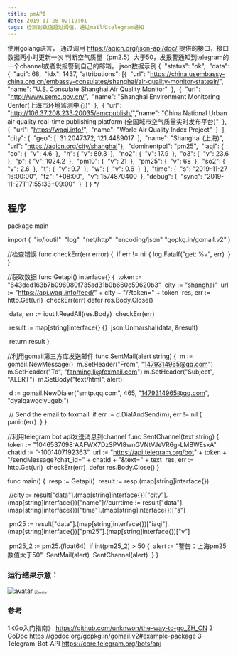 ```yaml
---
title: pmAPI
date: 2019-11-28 02:19:01
tags: 检测到数值超过阈值，通过mail和telegram通知
---
```


使用golang语言，
通过调用 https://aqicn.org/json-api/doc/ 提供的接口，接口数据两小时更新一次
判断空气质量（pm2.5）大于50，发报警通知到telegram的一个channel或者发报警到自己的邮箱。
json数据示例
{
​    "status": "ok",
​    "data": {
​        "aqi": 68,
​        "idx": 1437,
​        "attributions": [{
​                "url": "https://china.usembassy-china.org.cn/embassy-consulates/shanghai/air-quality-monitor-stateair/",
​                "name": "U.S. Consulate Shanghai Air Quality Monitor"
​            },
​            {
​                "url": "http://www.semc.gov.cn/",
​                "name": "Shanghai Environment Monitoring Center(上海市环境监测中心)"
​            },
​            {
​                "url": "http://106.37.208.233:20035/emcpublish/",
​                "name": "China National Urban air quality real-time publishing platform (全国城市空气质量实时发布平台)"
​            },
​            {
​                "url": "https://waqi.info/",
​                "name": "World Air Quality Index Project"
​            }
​        ],
​        "city": {
​            "geo": [
​                31.2047372,
​                121.4489017
​            ],
​            "name": "Shanghai (上海)",
​            "url": "https://aqicn.org/city/shanghai"
​        },
​        "dominentpol": "pm25",
​        "iaqi": {
​            "co": {
​                "v": 4.6
​            },
​            "h": {
​                "v": 89.3
​            },
​            "no2": {
​                "v": 17.9
​            },
​            "o3": {
​                "v": 23.6
​            },
​            "p": {
​                "v": 1024.2
​            },
​            "pm10": {
​                "v": 21
​            },
​            "pm25": {
​                "v": 68
​            },
​            "so2": {
​                "v": 2.6
​            },
​            "t": {
​                "v": 9.7
​            },
​            "w": {
​                "v": 0.6
​            }
​        },
​        "time": {
​            "s": "2019-11-27 16:00:00",
​            "tz": "+08:00",
​            "v": 1574870400
​        },
​        "debug": {
​            "sync": "2019-11-27T17:55:33+09:00"
​        }
​    }
}
*/

## 程序

package  main

import (
​    "io/ioutil"
​    "log"
​    "net/http"
​    "encoding/json"
​    "gopkg.in/gomail.v2"
)

//检查错误
func checkErr(err error) {
​    if err != nil {
​        log.Fatalf("get: %v", err)
​    }
}

//获取数据
func Getapi() interface{} {
​    token := "643ded163b7b096980f735ad31b0b660c59620b3"
​    city := "shanghai"
​    url := "https://api.waqi.info/feed/" + city + "/?token=" + token
​    res, err := http.Get(url)
​    checkErr(err)
​    defer res.Body.Close()

​    data, err := ioutil.ReadAll(res.Body)
​    checkErr(err)

​    result := map[string]interface{} {}
​    json.Unmarshal(data, &result)

​    return result
}

//利用gomail第三方库发送邮件
func SentMail(alert string) {
​    m := gomail.NewMessage()
​    m.SetHeader("From", "1479314965@qq.com")
​    m.SetHeader("To", "fanming.li@foxmail.com")
​    m.SetHeader("Subject", "ALERT")
​    m.SetBody("text/html", alert)

​    d := gomail.NewDialer("smtp.qq.com", 465, "1479314965@qq.com", "dyalqawgciyugebj")

​    // Send the email to foxmail
​    if err := d.DialAndSend(m); err != nil {
​        panic(err)
​    }
}

//利用telegram bot api发送消息到channel
func SentChannel(text string) {
​    token := "1046537098:AAFWX7DzSPVl8wnGVNtVJeVR6g-LMBWEsxA"
​    chatId := "-1001407192363"
​    url := "https://api.telegram.org/bot" + token + "/sendMessage?chat_id=" + chatId + "&text=" + text
​    res, err := http.Get(url)
​    checkErr(err)
​    defer res.Body.Close()
}

func main() {
​    resp := Getapi()
​    result := resp.(map[string]interface{})

​    //city := result["data"].(map[string]interface{})["city"].(map[string]interface{})["name"]
​    //currtime := result["data"].(map[string]interface{})["time"].(map[string]interface{})["s"]

​    pm25 := result["data"].(map[string]interface{})["iaqi"].(map[string]interface{})["pm25"].(map[string]interface{})["v"]

​    pm25_2 := pm25.(float64)
​    if int(pm25_2) > 50 {
​        alert := "警告：上海pm25数值大于50"
​        SentMail(alert)
​        SentChannel(alert)
​    }
}

### 运行结果示意：

![avatar](C:\Users\Elixir\Desktop\Sn1601.png)
<img src="C:\Users\Elixir\Desktop\Sn1666.jpg" alt="avatar" style="zoom:50%;" />

### 参考

1 《Go入门指南》 https://github.com/unknwon/the-way-to-go_ZH_CN
2  GoDoc   https://godoc.org/gopkg.in/gomail.v2#example-package
3  Telegram-Bot-API  https://core.telegram.org/bots/api
